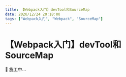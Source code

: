 ```yaml
---
title: 【Webpack入门】devTool和SourceMap
date: 2020/12/24 20:18:00
tags: ["Webpack入门", "Webpack", "SourceMap"]
---
```


# 【Webpack入门】devTool和SourceMap

<ClientOnly>
  <display-bar :displayData="$frontmatter"></display-bar>
</ClientOnly>

🚧 施工中...